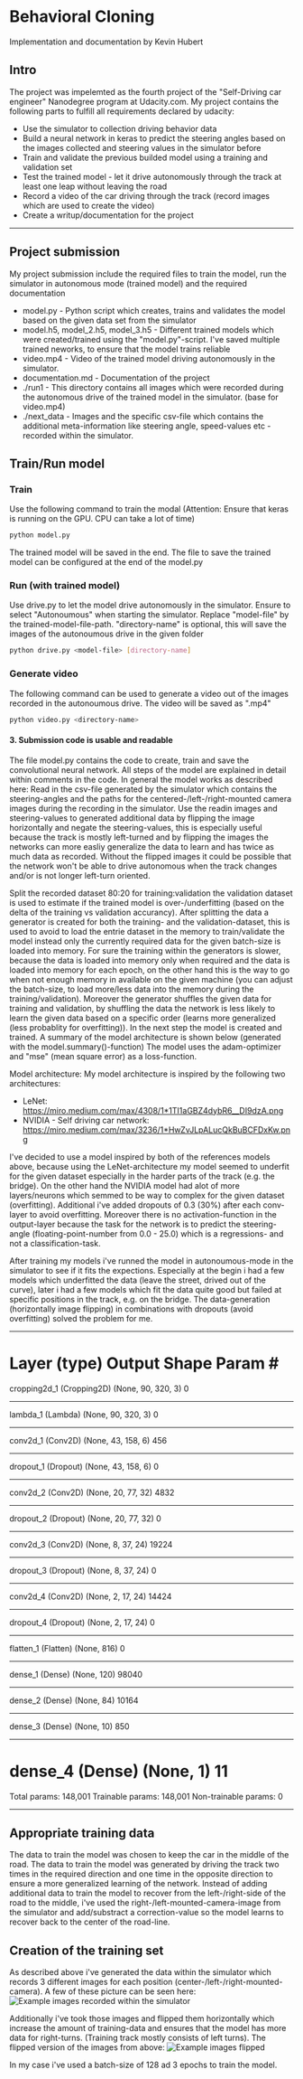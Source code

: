# **Behavioral Cloning** 

Implementation and documentation by Kevin Hubert

## Intro

The project was impelemted as the fourth project of the "Self-Driving car engineer" Nanodegree program at Udacity.com. My project contains the following parts to fulfill all requirements declared by udacity:
- Use the simulator to collection driving behavior data
- Build a neural network in keras to predict the steering angles based on the images collected and steering values in the simulator before
- Train and validate the previous builded model using a training and validation set
- Test the trained model - let it drive autonomously through the track at least one leap without leaving the road
- Record a video of the car driving through the track (record images which are used to create the video)
- Create a writup/documentation for the project

---

## Project submission
My project submission include the required files to train the model, run the simulator in autonomous mode (trained model) and the required documentation
* model.py - Python script which creates, trains and validates the model based on the given data set from the simulator
* model.h5, model_2.h5, model_3.h5 - Different trained models which were created/trained using the "model.py"-script. I've saved multiple trained neworks, to ensure that the model trains reliable
* video.mp4 - Video of the trained model driving autonomously in the simulator. 
* documentation.md - Documentation of the project
* ./run1 - This directory contains all images which were recorded during the autonomous drive of the trained model in the simulator. (base for video.mp4)
* ./next_data - Images and the specific csv-file which contains the additional meta-information like steering angle, speed-values etc - recorded within the simulator.


## Train/Run model
### Train
Use the following command to train the modal (Attention: Ensure that keras is running on the GPU. CPU can take a lot of time)
```sh
python model.py
```
The trained model will be saved in the end. The file to save the trained model can be configured at the end of the model.py

### Run (with trained model)
Use drive.py to let the model drive autonomously in the simulator. Ensure to select "Autonoumous" when starting the simulator.
Replace "model-file" by the trained-model-file-path.
"directory-name" is optional, this will save the images of the autonoumous drive in the given folder
```sh
python drive.py <model-file> [directory-name]
```

### Generate video
The following command can be used to generate a video out of the images recorded in the autonoumous drive. The video will be saved as "<directory-name>.mp4"
```sh
python video.py <directory-name>
```

#### 3. Submission code is usable and readable

The file model.py contains the code to create, train and save the convolutional neural network. All steps of the model are explained in detail within comments in the code.
In general the model works as described here:
Read in the csv-file generated by the simulator which contains the steering-angles and the paths for the centered-/left-/right-mounted camera images during the recording 
in the simulator. Use the readin images and steering-values to generated additional data by flipping the image horizontally and negate the steering-values, this is especially useful
because the track is mostly left-turned and by flipping the images the networks can more easliy generalize the data to learn and has twice as much data as recorded.
Without the flipped images it could be possible that the network won't be able to drive autonomous when the track changes and/or is not longer left-turn oriented.

Split the recorded dataset 80:20 for training:validation the validation dataset is used to estimate if the trained model is over-/underfitting (based on the delta of the training vs validation accurancy). After splitting the data a generator is created for both the training- and the validation-dataset, this is used to avoid to load the entrie dataset in the memory to train/validate the model instead only the currently required data for the given batch-size is loaded into memory. For sure the training within the generators is slower, because the data is loaded into memory only when required and the data is loaded into memory for each epoch, on the other hand this is the way to go when not enough memory in available on the given machine (you can adjust the batch-size, to load more/less data into the memory during the training/validation). Moreover the generator shuffles the given data for training and validation, by shuffling the data the network is less likely to learn the given data based on a specific order (learns more generalized (less probablity for overfitting)).
In the next step the model is created and trained. A summary of the model architecture is shown below (generated with the model.summary()-function)
The model uses the adam-optimizer and "mse" (mean square error) as a loss-function.
  
Model architecture:
My model architecture is inspired by the following two architectures:
- LeNet: https://miro.medium.com/max/4308/1*1TI1aGBZ4dybR6__DI9dzA.png
- NVIDIA - Self driving car network: https://miro.medium.com/max/3236/1*HwZvJLpALucQkBuBCFDxKw.png

I've decided to use a model inspired by both of the references models above, because using the LeNet-architecture my model seemed to underfit for the given dataset especially in the harder parts of the track (e.g. the bridge). On the other hand the NVIDIA model had alot of more layers/neurons which semmed to be way to complex for the given dataset (overfitting).
Additional i've added dropouts of 0.3 (30%) after each conv-layer to avoid overfitting. Moreover there is no activation-function in the output-layer because the task for the network is to predict the steering-angle (floating-point-number from 0.0 - 25.0) which is a regressions- and not a classification-task.
  
After training my models i've runned the model in autonoumous-mode in the simulator to see if it fits the expections. Especially at the begin i had a few models which underfitted the data (leave the street, drived out of the curve), later i had a few models which fit the data quite good but failed at specific positions in the track, e.g. on the bridge. The data-generation (horizontally image flipping) in combinations with dropouts (avoid overfitting) solved the problem for me. 
  
_________________________________________________________________
Layer (type)                 Output Shape              Param #   
=================================================================
cropping2d_1 (Cropping2D)    (None, 90, 320, 3)        0         
_________________________________________________________________
lambda_1 (Lambda)            (None, 90, 320, 3)        0         
_________________________________________________________________
conv2d_1 (Conv2D)            (None, 43, 158, 6)        456       
_________________________________________________________________
dropout_1 (Dropout)          (None, 43, 158, 6)        0         
_________________________________________________________________
conv2d_2 (Conv2D)            (None, 20, 77, 32)        4832      
_________________________________________________________________
dropout_2 (Dropout)          (None, 20, 77, 32)        0         
_________________________________________________________________
conv2d_3 (Conv2D)            (None, 8, 37, 24)         19224     
_________________________________________________________________
dropout_3 (Dropout)          (None, 8, 37, 24)         0         
_________________________________________________________________
conv2d_4 (Conv2D)            (None, 2, 17, 24)         14424     
_________________________________________________________________
dropout_4 (Dropout)          (None, 2, 17, 24)         0         
_________________________________________________________________
flatten_1 (Flatten)          (None, 816)               0         
_________________________________________________________________
dense_1 (Dense)              (None, 120)               98040     
_________________________________________________________________
dense_2 (Dense)              (None, 84)                10164     
_________________________________________________________________
dense_3 (Dense)              (None, 10)                850       
_________________________________________________________________
dense_4 (Dense)              (None, 1)                 11        
=================================================================
Total params: 148,001
Trainable params: 148,001
Non-trainable params: 0
_________________________________________________________________

  
## Appropriate training data
The data to train the model was chosen to keep the car in the middle of the road. The data to train the model was generated by driving the track two times in the required direction and one time in the opposite direction to ensure a more generalized learning of the network. 
Instead of adding additional data to train the model to recover from the left-/right-side of the road to the middle, i've used the right-/left-mounted-camera-image from the simulator and add/substract a correction-value so the model learns to recover back to the center of the road-line.
  
## Creation of the training set
As described above i've generated the data within the simulator which records 3 different images for each position (center-/left-/right-mounted-camera).
A few of these picture can be seen here:
![Example images recorded within the simulator](./example_figures/example-images.png)

Additionally i've took those images and flipped them horizontally which increase the amount of training-data and ensures that the model has more data for right-turns. (Training track mostly consists of left turns). The flipped version of the images from above: 
![Example images flipped](./example_figures/example-images-flipped.png)
  
In my case i've used a batch-size of 128 ad 3 epochs to train the model.